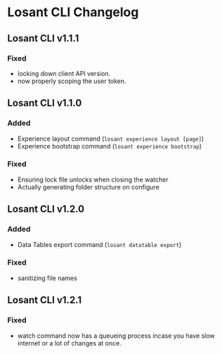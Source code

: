 # Losant CLI Changelog

## Losant CLI v1.1.1

### Fixed

* locking down client API version.
* now properly scoping the user token.

## Losant CLI v1.1.0

### Added

* Experience layout command (`losant experience layout [page]`)
* Experience bootstrap command (`losant experience bootstrap`)

### Fixed

* Ensuring lock file unlocks when closing the watcher
* Actually generating folder structure on configure

## Losant CLI v1.2.0

### Added

* Data Tables export command (`losant datatable export`)

### Fixed

* sanitizing file names

## Losant CLI v1.2.1

### Fixed

* watch command now has a queueing process incase you have slow internet or a lot of changes at once.